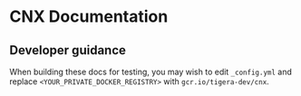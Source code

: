 # CNX Documentation

## Developer guidance

When building these docs for testing, you may wish to edit `_config.yml` and replace
`<YOUR_PRIVATE_DOCKER_REGISTRY>` with `gcr.io/tigera-dev/cnx`.
